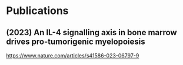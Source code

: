 # Publications

## (2023) An IL-4 signalling axis in bone marrow drives pro-tumorigenic myelopoiesis
https://www.nature.com/articles/s41586-023-06797-9
